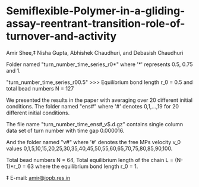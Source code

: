# Semiflexible-Polymer-in-a-gliding-assay-reentrant-transition-role-of-turnover-and-activity
Amir Shee,‡ Nisha Gupta, Abhishek Chaudhuri, and Debasish Chaudhuri

Folder named "turn_number_time_series_r0*" where '*' represents 0.5, 0.75 and 1.

"turn_number_time_series_r00.5" >>> Equilibrium bond length r_0 = 0.5 and total bead numbers N = 127 

We presented the results in the paper with averaging over 20 different initial conditions. The folder named "ens#" where '#' denotes 0,1,...,19 for 20 different initial conditions. 

The file name "turn_number_time_ens#_v$.d.gz" contains single column data set of turn number with time gap 0.000016.

And the folder named "v#" where '#' denotes the free MPs velocity v_0 values 0,1,5,10,15,20,25,30,35,40,45,50,55,60,65,70,75,80,85,90,100.

Total bead numbers N = 64, Total equilibrium length of the chain L = (N-1)*r_0 = 63 where the equilibrium bond length r_0 = 1. 



‡ E-mail: amir@iopb.res.in
